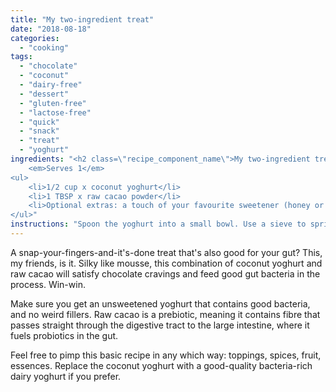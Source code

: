 ```yaml
---
title: "My two-ingredient treat"
date: "2018-08-18"
categories: 
  - "cooking"
tags: 
  - "chocolate"
  - "coconut"
  - "dairy-free"
  - "dessert"
  - "gluten-free"
  - "lactose-free"
  - "quick"
  - "snack"
  - "treat"
  - "yoghurt"
ingredients: "<h2 class=\"recipe_component_name\">My two-ingredient treat</h2>
    <em>Serves 1</em>
<ul>
 	<li>1/2 cup x coconut yoghurt</li>
 	<li>1 TBSP x raw cacao powder</li>
 	<li>Optional extras: a touch of your favourite sweetener (honey or stevia, for me), sprinkling of cacao nibs or dried coconut, fresh berries, orange zest, a pinch of spice or dash of flavour (cinnamon, cardamom, vanilla, peppermint essence), some nuts, pinch of sea salt. Or whatever other yummies you can think of</li>
</ul>"
instructions: "Spoon the yoghurt into a small bowl. Use a sieve to sprinkle over the cacao powder (otherwise you'll get clumps). Add in another extras, if using, then whip until smooth and serve."
---
```

A snap-your-fingers-and-it's-done treat that's also good for your gut? This, my friends, is it. Silky like mousse, this combination of coconut yoghurt and raw cacao will satisfy chocolate cravings and feed good gut bacteria in the process. Win-win.

Make sure you get an unsweetened yoghurt that contains good bacteria, and no weird fillers. Raw cacao is a prebiotic, meaning it contains fibre that passes straight through the digestive tract to the large intestine, where it fuels probiotics in the gut.

Feel free to pimp this basic recipe in any which way: toppings, spices, fruit, essences. Replace the coconut yoghurt with a good-quality bacteria-rich dairy yoghurt if you prefer.
